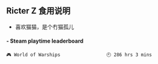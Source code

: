 ## Ricter Z 食用说明
- 喜欢猫猫，是个冇猫孤儿

<!-- steam-box start -->
#### - Steam playtime leaderboard
```text
🎮 World of Warships                 🕘 286 hrs 3 mins
```
<!-- Powered by https://github.com/YouEclipse/steam-box . -->
<!-- steam-box end -->
